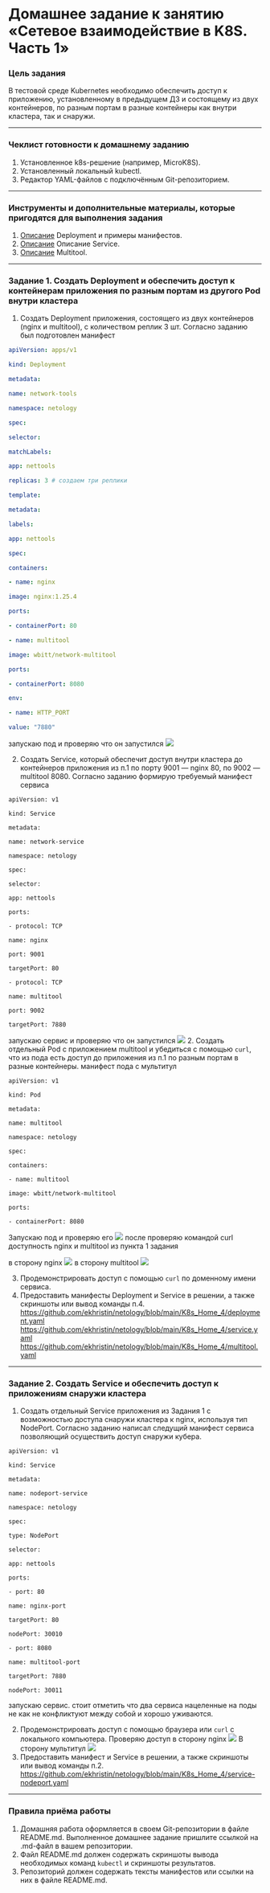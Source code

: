 # Домашнее задание к занятию «Сетевое взаимодействие в K8S. Часть 1»

### Цель задания

В тестовой среде Kubernetes необходимо обеспечить доступ к приложению, установленному в предыдущем ДЗ и состоящему из двух контейнеров, по разным портам в разные контейнеры как внутри кластера, так и снаружи.

------

### Чеклист готовности к домашнему заданию

1. Установленное k8s-решение (например, MicroK8S).
2. Установленный локальный kubectl.
3. Редактор YAML-файлов с подключённым Git-репозиторием.

------

### Инструменты и дополнительные материалы, которые пригодятся для выполнения задания

1. [Описание](https://kubernetes.io/docs/concepts/workloads/controllers/deployment/) Deployment и примеры манифестов.
2. [Описание](https://kubernetes.io/docs/concepts/services-networking/service/) Описание Service.
3. [Описание](https://github.com/wbitt/Network-MultiTool) Multitool.

------

### Задание 1. Создать Deployment и обеспечить доступ к контейнерам приложения по разным портам из другого Pod внутри кластера

1. Создать Deployment приложения, состоящего из двух контейнеров (nginx и multitool), с количеством реплик 3 шт.
Согласно заданию был подготовлен манифест
```yaml
apiVersion: apps/v1

kind: Deployment

metadata:

name: network-tools

namespace: netology

spec:

selector:

matchLabels:

app: nettools

replicas: 3 # создаем три реплики

template:

metadata:

labels:

app: nettools

spec:

containers:

- name: nginx

image: nginx:1.25.4

ports:

- containerPort: 80

- name: multitool

image: wbitt/network-multitool

ports:

- containerPort: 8080

env:

- name: HTTP_PORT

value: "7880"
```
запускаю под и проверяю что он запустился
![](Pasted%20image%2020250724113334.png)


2. Создать Service, который обеспечит доступ внутри кластера до контейнеров приложения из п.1 по порту 9001 — nginx 80, по 9002 — multitool 8080.
Согласно заданию формирую требуемый манифест сервиса
```
apiVersion: v1

kind: Service

metadata:

name: network-service

namespace: netology

spec:

selector:

app: nettools

ports:

- protocol: TCP

name: nginx

port: 9001

targetPort: 80

- protocol: TCP

name: multitool

port: 9002

targetPort: 7880
```
запускаю сервис  и проверяю что он запустился
![](Pasted%20image%2020250724113906.png)
2. Создать отдельный Pod с приложением multitool и убедиться с помощью `curl`, что из пода есть доступ до приложения из п.1 по разным портам в разные контейнеры.
манифест пода с мультитул
```
apiVersion: v1

kind: Pod

metadata:

name: multitool

namespace: netology

spec:

containers:

- name: multitool

image: wbitt/network-multitool

ports:

- containerPort: 8080
```
Запускаю под и проверяю его 
![](Pasted%20image%2020250724114140.png)
после проверяю командой curl доступность nginx и multitool из пункта 1 задания

в сторону nginx
![](Pasted%20image%2020250724114802.png)
в сторону multitool
![](Pasted%20image%2020250724114848.png)

3. Продемонстрировать доступ с помощью `curl` по доменному имени сервиса.
4. Предоставить манифесты Deployment и Service в решении, а также скриншоты или вывод команды п.4.
https://github.com/ekhristin/netology/blob/main/K8s_Home_4/deployment.yaml
https://github.com/ekhristin/netology/blob/main/K8s_Home_4/service.yaml
https://github.com/ekhristin/netology/blob/main/K8s_Home_4/multitool.yaml

------

### Задание 2. Создать Service и обеспечить доступ к приложениям снаружи кластера

1. Создать отдельный Service приложения из Задания 1 с возможностью доступа снаружи кластера к nginx, используя тип NodePort.
Согласно заданию написал следущий манифест сервиса позволяющий осуществить доступ  снаружи кубера.
```
apiVersion: v1

kind: Service

metadata:

name: nodeport-service

namespace: netology

spec:

type: NodePort

selector:

app: nettools

ports:

- port: 80

name: nginx-port

targetPort: 80

nodePort: 30010

- port: 8080

name: multitool-port

targetPort: 7880

nodePort: 30011
```
запускаю сервис. стоит отметить что два сервиса нацеленные на поды не как не конфликтуют между собой и хорошо уживаются.

2. Продемонстрировать доступ с помощью браузера или `curl` с локального компьютера.
Проверяю доступ в сторону nginx 
![](Pasted%20image%2020250724120205.png)
В сторону мультитул
![](Pasted%20image%2020250724120253.png)
3. Предоставить манифест и Service в решении, а также скриншоты или вывод команды п.2.
https://github.com/ekhristin/netology/blob/main/K8s_Home_4/service-nodeport.yaml

------

### Правила приёма работы

1. Домашняя работа оформляется в своем Git-репозитории в файле README.md. Выполненное домашнее задание пришлите ссылкой на .md-файл в вашем репозитории.
2. Файл README.md должен содержать скриншоты вывода необходимых команд `kubectl` и скриншоты результатов.
3. Репозиторий должен содержать тексты манифестов или ссылки на них в файле README.md.


